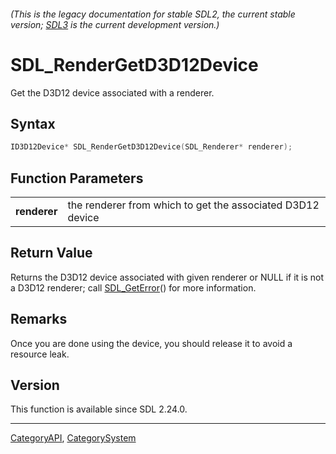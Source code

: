###### (This is the legacy documentation for stable SDL2, the current stable version; [SDL3](https://wiki.libsdl.org/SDL3/) is the current development version.)
# SDL_RenderGetD3D12Device

Get the D3D12 device associated with a renderer.

## Syntax

```c
ID3D12Device* SDL_RenderGetD3D12Device(SDL_Renderer* renderer);

```

## Function Parameters

|                  |                                                            |
| ---------------- | ---------------------------------------------------------- |
| **renderer**     | the renderer from which to get the associated D3D12 device |

## Return Value

Returns the D3D12 device associated with given renderer or NULL if it is
not a D3D12 renderer; call [SDL_GetError](SDL_GetError)() for more
information.

## Remarks

Once you are done using the device, you should release it to avoid a
resource leak.

## Version

This function is available since SDL 2.24.0.

----
[CategoryAPI](CategoryAPI), [CategorySystem](CategorySystem)

